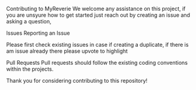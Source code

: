 Contributing to MyReverie
We welcome any assistance on this project, if you are unsyure how to get started just reach out by creating an issue and asking a question,

Issues
Reporting an Issue

Please first check existing issues in case if creating a duplicate, if there is am issue already there please upvote to highlight

Pull Requests
Pull requests should follow the existing coding conventions within the projects. 

Thank you for considering contributing to this repository!
